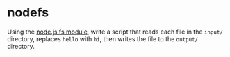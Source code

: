 # nodefs

Using the [node.js fs module](https://nodejs.org/api/fs.html#fs_fs_writefile_file_data_options_callback), write a script that reads each file in the `input/` directory, replaces `hello` with `hi`, then writes the file to the `output/` directory.
